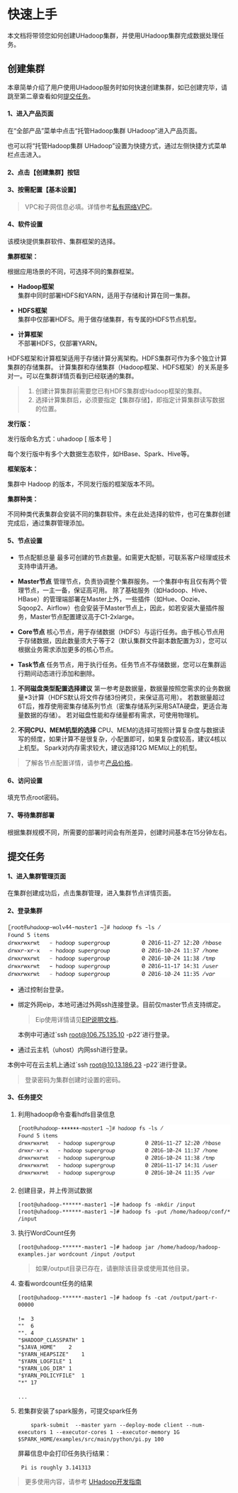 

# 快速上手

本文档将带领您如何创建UHadoop集群，并使用UHadoop集群完成数据处理任务。

## 创建集群

本章简单介绍了用户使用UHadoop服务时如何快速创建集群，如已创建完毕，请跳至第二章查看如何[提交任务](http://docs.ucloud.cn/uhadoop/speedstart#提交任务)。

#### 1、进入产品页面

在“全部产品”菜单中点击“托管Hadoop集群 UHadoop”进入产品页面。

也可以将“托管Hadoop集群 UHadoop”设置为快捷方式，通过左侧快捷方式菜单栏点击进入。

#### 2、点击【创建集群】按钮

#### 3、按需配置【基本设置】

> VPC和子网信息必填。详情参考[私有网络VPC](https://docs.ucloud.cn/vpc/vpc)。

#### 4、软件设置

该模块提供集群软件、集群框架的选择。

**集群框架：**

根据应用场景的不同，可选择不同的集群框架。

- **Hadoop框架**  
    集群中同时部署HDFS和YARN，适用于存储和计算在同一集群。

- **HDFS框架**  
    集群中仅部署HDFS。用于做存储集群，有专属的HDFS节点机型。

- **计算框架**  
    不部署HDFS，仅部署YARN。

HDFS框架和计算框架适用于存储计算分离架构。HDFS集群可作为多个独立计算集群的存储集群。
计算集群和存储集群（Hadoop框架、HDFS框架）的关系是多对一。可以在集群详情页看到已经联通的集群。

> 1. 创建计算集群前需要您已有HDFS集群或Hadoop框架的集群。
> 2. 选择计算集群后，必须要指定【集群存储】，即指定计算集群读写数据的位置。

**发行版：**

发行版命名方式：uhadoop \[ 版本号 \]

每个发行版中有多个大数据生态软件，如HBase、Spark、Hive等。

**框架版本：**

集群中 Hadoop 的版本，不同发行版的框架版本不同。

**集群种类：**

不同种类代表集群会安装不同的集群软件。未在此处选择的软件，也可在集群创建完成后，通过集群管理添加。

#### 5、节点设置

- 节点配额总量
  最多可创建的节点数量。如需更大配额，可联系客户经理或技术支持申请开通。

- **Master节点**
  管理节点，负责协调整个集群服务。一个集群中有且仅有两个管理节点，一主一备，保证高可用。
  除了基础服务（如Hadoop、Hive、HBase）的管理端部署在Master上外，一些插件（如Hue、Oozie、Sqoop2、Airflow）也会安装于Master节点上，因此，如若安装大量插件服务，Master节点配置建议高于C1-2xlarge。

- **Core节点**
  核心节点，用于存储数据（HDFS）与运行任务。由于核心节点用于存储数据，因此数量须大于等于2（默认集群文件副本数配置为3），您可以根据业务需求添加更多的核心节点。

- **Task节点**
  任务节点，用于执行任务。任务节点不存储数据，您可以在集群运行期间动态进行添加和删除。

1. **不同磁盘类型配置选择建议**
第一参考是数据量，数据量按照您需求的业务数据量\*3计算（HDFS默认将文件存储3份拷贝，来保证高可用）。
若数据量超过6T后，推荐使用密集存储系列节点（密集存储系列采用SATA硬盘，更适合海量数据的存储）。
若对磁盘性能和存储量都有需求，可使用物理机。

2. **不同CPU、MEM机型的选择**
CPU、MEM的选择可按照计算复杂度与数据读写的频度，如果计算不是很复杂，小配置即可，如果复杂度较高，建议4核以上机型。
Spark对内存需求较大，建议选择12G MEM以上的机型。

> 了解各节点配置详情，请参考[产品价格](https://docs.ucloud.cn/uhadoop/price)。

#### 6、访问设置

填充节点root密码。

#### 7、等待集群部署

根据集群规模不同，所需要的部署时间会有所差异，创建时间基本在15分钟左右。

## 提交任务

#### 1、进入集群管理页面

在集群创建成功后，点击集群管理，进入集群节点详情页面。

#### 2、登录集群

![](/images/uhadoop-12.png)

- 通过控制台登录。

- 绑定外网eip，本地可通过外网ssh连接登录。目前仅master节点支持绑定。
  >Eip使用详情请见[EIP说明文档](https://docs.ucloud.cn/unet/eip)。

  本例中可通过\`ssh root@106.75.135.10 -p22\`进行登录。

- 通过云主机（uhost）内网ssh进行登录。

本例中可在云主机上通过\`ssh root@10.13.186.23 -p22\`进行登录。

> 登录密码为集群创建时设置的密码。

#### 3、任务提交

 1. 利用hadoop命令查看hdfs目录信息

    ![](/images/uhadoop-13.png)

 2. 创建目录，并上传测试数据
    ```
    [root@uhadoop-******-master1 ~]# hadoop fs -mkdir /input
    [root@uhadoop-******-master1 ~]# hadoop fs -put /home/hadoop/conf/* /input
    ```

3. 执行WordCount任务
    ```
    [root@uhadoop-******-master1 ~]# hadoop jar /home/hadoop/hadoop-examples.jar wordcount /input /output
    ```

    > 如果/output目录已存在，请删除该目录或使用其他目录。

4. 查看wordcount任务的结果

    ```
    [root@uhadoop-******-master1 ~]# hadoop fs -cat /output/part-r-00000

    !=  3
    ""  6
    "". 4
    "$HADOOP_CLASSPATH" 1
    "$JAVA_HOME"    2
    "$YARN_HEAPSIZE"    1
    "$YARN_LOGFILE" 1
    "$YARN_LOG_DIR" 1
    "$YARN_POLICYFILE"  1
    "*" 17

    ...
    ```

5. 若集群安装了spark服务，可提交spark任务
    ```
        spark-submit  --master yarn --deploy-mode client --num-executors 1 --executor-cores 1 --executor-memory 1G $SPARK_HOME/examples/src/main/python/pi.py 100
    ```
    屏幕信息中会打印任务执行结果：

        Pi is roughly 3.141313

> 更多使用内容，请参考 [UHadoop开发指南](https://doc.ucloud.cn/analysis/uhadoop/developer)
